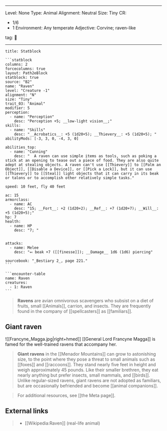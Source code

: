 
---

Level: None
Type: Animal
Alignment: Neutral
Size: Tiny
CR:
- 1/6
- 1
Environment: Any temperate
Adjective: Corvine; raven-like

tag: 👹

---


````ad-info
title: Statblock

```statblock
columns: 2
forcecolumns: true
layout: Path2eBlock
statblock: true
source: "B2"
name: "Raven"
level: "Creature -1"
alignment: "N"
size: "Tiny"
trait_03: "Animal"
modifier: 5
perception:
  - name: "Perception"
    desc: "Perception +5; __low-light vision__;"
skills:
  - name: "Skills"
    desc: "__Acrobatics__: +5 (1d20+5); __Thievery__: +5 (1d20+5); "
abilityMods: [-3, 3, 0, -4, 3, 0]

abilities_top:
  - name: "Cunning"
    desc: "  A raven can use simple items as tools, such as poking a stick at an opening to tease out a piece of food. They are also quite adept at stealing objects. A raven can't use [[Thievery]] to [[Palm an Object]], [[Disable a Device]], or [[Pick a Lock]], but it can use [[Thievery]] to [[Steal]] light objects that it can carry in its beak or talons or to accomplish other relatively simple tasks."

speed: 10 feet, fly 40 feet

ac: 15
armorclass:
  - name: AC
    desc: "15; __Fort__: +2 (1d20+2); __Ref__: +7 (1d20+7); __Will__: +5 (1d20+5);"
hp: 7
health:
  - name: HP
    desc: "7; "


attacks:
  - name: Melee
    desc: "⬻ beak +7 ([[finesse]]); __Damage__ 1d6 (1d6) piercing"

sourcebook: "_Bestiary 2_, page 221."
```

```encounter-table
name: Raven
creatures:
  - 1: Raven
```

````



>  **Ravens** are avian omnivorous scavengers who subsist on a diet of fruits, small [[Animals]], carrion, and insects. They are frequently found in the company of [[spellcasters]] as [[familiars]].


## Giant raven

![[Francyne_Magga.jpg|right+hmed]] 
 [[General Lord Francyne Magga]] is famed for the well-trained ravens that accompany her.

>  **Giant ravens** in the [[Menador Mountains]] can grow to astonishing size, to the point where they pose a threat to small animals such as [[foxes]] and [[raccoons]]. They stand nearly five feet in height and weigh approximately 45 pounds. Like their smaller brethren, they eat nearly anything but prefer insects, small mammals, and [[birds]]. Unlike regular-sized ravens, giant ravens are not adopted as familiars, but are occasionally befriended and become [[animal companions]].



>  For additional resources, see [[the Meta page]].

## External links

>  - [[Wikipedia:Raven]] (real-life animal)





